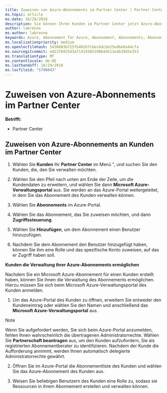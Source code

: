 ```yaml
---
title: Zuweisen von Azure-Abonnements im Partner Center | Partner Center
ms.topic: article
ms.date: 10/29/2018
description: Sie können Ihren Kunden im Partner Center jetzt Azure-Abonnements zuordnen. Ihre Kunden haben auch die Möglichkeit, die Abonnements selbst zu verwalten
author: labrenne
ms.author: labrenne
keywords: Azure, Abonnement für Azure, Abonnement, Abonnements, Abonnement zuweisen, Abonnement für Azure verwalten
ms.localizationpriority: medium
ms.openlocfilehash: 5438803bf25fb40267cbecbdcbe25ed6e6a44cfa
ms.sourcegitcommit: ed22f6825d3af1d19385198b4d511e4b39d5e353
ms.translationtype: MT
ms.contentlocale: de-DE
ms.lasthandoff: 10/29/2018
ms.locfileid: "5796043"
---
```

# <a name="assign-azure-subscriptions-in-partner-center"></a>Zuweisen von Azure-Abonnements im Partner Center

**Betrifft:**

-  Partner Center
 
## <a name="assign-azure-subcriptions-to-your-customers-in-partner-center"></a>Zuweisen von Azure-Abonnements an Kunden im Partner Center

1. Wählen Sie **Kunden** Ihr **Partner Center** im Menü ", und suchen Sie den Kunden, die, den Sie verwalten möchten.

2.  Wählen Sie den Pfeil nach unten am Ende der Zeile, um die Kundendaten zu erweitern, und wählen Sie dann **Microsoft Azure-Verwaltungsportal** aus. Sie werden an das Azure-Portal weitergeleitet, in dem Sie das Abonnement des Kunden verwalten können. 

4. Wählen Sie **Abonnements** im Azure-Portal.

5. Wählen Sie das Abonnement, das Sie zuweisen möchten, und dann **Zugriffssteuerung**.

6. Wählen Sie **Hinzufügen**, um dem Abonnement einen Benutzer hinzuzufügen. 

7. Nachdem Sie dem Abonnement den Benutzer hinzugefügt haben, können Sie ihm eine Rolle und das spezifische Konto zuweisen, auf das er Zugriff haben soll. 

**Kunden die Verwaltung ihrer Azure-Abonnements ermöglichen**

Nachdem Sie ein Microsoft Azure-Abonnement für einen Kunden erstellt haben, können Sie ihnen die Verwaltung des Abonnements ermöglichen. Hierzu müssen Sie sich beim Microsoft Azure-Verwaltungsportal des Kunden anmelden. 

1.  Um das Azure-Portal des Kunden zu öffnen, erweitern Sie entweder den Kundeneintrag oder wählen Sie den Namen und anschließend das **Microsoft Azure-Verwaltungsportal** aus.
    
> [!NOTE]  
> Wenn Sie aufgefordert werden, Sie sich beim Azure-Portal anzumelden, fehlen Ihnen wahrscheinlich die übertragenen Administratorrechte. Wählen Sie **Partnerschaft beantragen** aus, um den Kunden aufzufordern, Sie als registrierten Abonnementberater zu identifizieren. Nachdem der Kunde die Aufforderung annimmt, werden Ihnen automatisch delegierte Administratorrechte gewährt. 

2.  Öffnen Sie im Azure-Portal die Abonnementliste des Kunden und wählen Sie das Azure-Abonnement des Kunden aus.

3.  Weisen Sie beliebigen Benutzern des Kunden eine Rolle zu, sodass sie Ressourcen in ihrem Abonnement erstellen und verwalten können.


